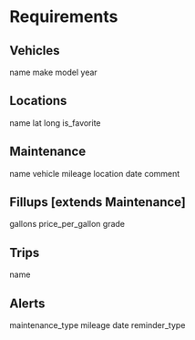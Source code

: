 Requirements
============


Vehicles
--------
name
make
model
year


Locations
---------
name
lat
long
is_favorite


Maintenance
-----------
name
vehicle
mileage
location
date
comment


Fillups [extends Maintenance]
-----------------------------
gallons
price_per_gallon
grade


Trips
-----
name


Alerts
------
maintenance_type
mileage
date
reminder_type